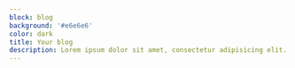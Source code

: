 ```yaml
---
block: blog
background: '#e6e6e6'
color: dark
title: Your blog
description: Lorem ipsum dolor sit amet, consectetur adipisicing elit. Odit quia aut, placeat unde saepe ipsum est non libero sapiente sit.
---
```

